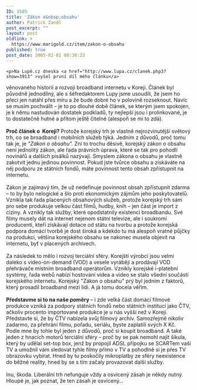 ```yaml
---
ID: 1505
title: 'Zákon o&nbsp;obsahu'
author: Patrick Zandl
post_excerpt: ""
layout: post
oldlink: >
  https://www.marigold.cz/item/zakon-o-obsahu
published: true
post_date: 2005-02-01 08:30:23
---
```

	<p>Na Lupě.cz dneska <a href="http://www.lupa.cz/clanek.php3?show=3913" >vyšel první díl mého článku</a>
věnovaného historii a rozvoji broadband internetu v Koreji. Článek byl
původně jednodílný, ale s šéfredaktorem Lupy jsme usoudili, že jsem ho
přeci jen natáhl přes míru a že bude dobré ho v polovině rozseknout.
Navíc se musím pochválit – je to po dlouhé době článek, se kterým jsem
spokojen, je k němu nastudován dostatek podkladů, ty nejlepší jsou i
prolinkované, je to dostatečně hutné a přitom ještě čitelné (alespoň se
mi to zdá).<br />
<br />
<b>Proč článek o&nbsp; Koreji? </b>Protože
korejský trh je vlastně nejrozvinutější světový trh, co se broadband i
mobilních služeb týká. Jedním z důvodů, proč tomu tak je, je <span style="font-style: italic;">"Zákon o obsahu".</span>
Zní to trochu děsivě, korejský zákon o obsahu není jednolitý zákon, ale
řada právních úprava, které se tak pro pohodlí novinářů a dalších
pisálků nazývají. Smyslem zákona o obsahu je vlastně zakotvit jednu
jedinou povinnost. Pokud jste tvůrce obsahu a získáváte na něj podporu
ze státních fondů, máte povinnost tento obsah zpřístupnit na internetu.
<br />
<br />
Zákon je zajímavý tím, že už nedefinuje povinnost obsah zpřístupnit
zdarma – to by bylo nelogické a šlo proti ekonomickým zájmům jeho
poskytovatelů. Vznikla tak řada placených obsahových služeb, protože
korejský trh sám pro sebe produkuje velkou část filmů, hudby, knih –
jen část je import z ciziny. A vznikly tak služby, které opodstatnily
existenci broadbandu. Své filmy musely dát na internet nejenom státní
televize, ale i soukromí producenti, kteří získávají dotace od státu na
tvorbu a protože korejská podpora domácí tvorbě je dost široká a kdekdo
tu má alespoň vratné půjčky na produkci, většina korejského obsahu se
nakonec musela objevit na internetu, byť v placených archivech. <br />
<br />
Za následek to mělo i rozvoj terciální sféry. Korejští výrobci jsou
velmi daleko s video-on-demand (VOD) a vesele vyrábějí a prodávají VOD
přehrávače místním broadband operátorům. Vznikly korejské i-platební
systémy, řada webů nabízí hostování videa a video se stalo všední
součástí korejského internetu. Korejský "Zákon o obsahu" prý byl jedním
z faktorů, který prosadil broadband mezi lidi. A já tomu docela věřím. <br />
<br /><span style="font-weight: bold;">
Představme si to na naše poměry </span>– i zde velká část domácí filmové
produkce vzniká za podpory státních fondů nebo státních institucí jako
ČTV, ačkoliv procento importované produkce je u nás vyšší než v Koreji.
Představte si, že by ČTV nabízela svůj filmový archív. Samozřejmě
nikoliv zadarmo, za přehrání filmu, pořadu, seriálu, byste zaplatili
svých X Kč. Podle mne by tohle byl jeden z důvodů, proč si koupit
broadband. A také jeden z hnacích motorů terciální sféry – proč by se
pak nemohl najít šikula, který by udělal set-top box, jenž by propojil
ADSL přípojku se SCARTem vaší TV a umožnil vám sledovat tyhle filmy
přímo v TV a pohodlně si je přes TV obrazovku vybírat. Hned by tu
poskočily mikroplatby ze sféry neexistence do běžné reality, hned by se
s tím začaly provazovat další služby. <br />
<br />
Inu, škoda. Liberální trh nefunguje vždy a osvícený zásah je někdy nutný. Hloupé je, jak poznat, že ten zásah je osvícený…</p>